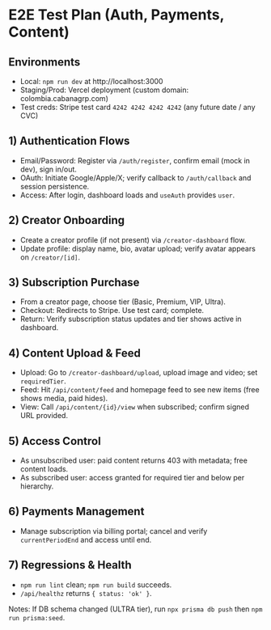 # E2E Test Plan (Auth, Payments, Content)

## Environments
- Local: `npm run dev` at http://localhost:3000
- Staging/Prod: Vercel deployment (custom domain: colombia.cabanagrp.com)
- Test creds: Stripe test card `4242 4242 4242 4242` (any future date / any CVC)

## 1) Authentication Flows
- Email/Password: Register via `/auth/register`, confirm email (mock in dev), sign in/out.
- OAuth: Initiate Google/Apple/X; verify callback to `/auth/callback` and session persistence.
- Access: After login, dashboard loads and `useAuth` provides `user`.

## 2) Creator Onboarding
- Create a creator profile (if not present) via `/creator-dashboard` flow.
- Update profile: display name, bio, avatar upload; verify avatar appears on `/creator/[id]`.

## 3) Subscription Purchase
- From a creator page, choose tier (Basic, Premium, VIP, Ultra).
- Checkout: Redirects to Stripe. Use test card; complete.
- Return: Verify subscription status updates and tier shows active in dashboard.

## 4) Content Upload & Feed
- Upload: Go to `/creator-dashboard/upload`, upload image and video; set `requiredTier`.
- Feed: Hit `/api/content/feed` and homepage feed to see new items (free shows media, paid hides).
- View: Call `/api/content/{id}/view` when subscribed; confirm signed URL provided.

## 5) Access Control
- As unsubscribed user: paid content returns 403 with metadata; free content loads.
- As subscribed user: access granted for required tier and below per hierarchy.

## 6) Payments Management
- Manage subscription via billing portal; cancel and verify `currentPeriodEnd` and access until end.

## 7) Regressions & Health
- `npm run lint` clean; `npm run build` succeeds.
- `/api/healthz` returns `{ status: 'ok' }`.

Notes: If DB schema changed (ULTRA tier), run `npx prisma db push` then `npm run prisma:seed`.
